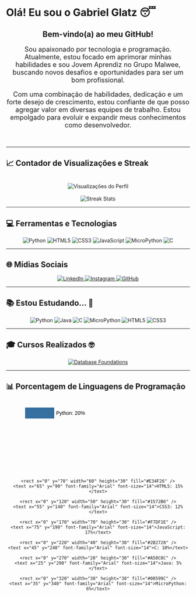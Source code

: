 # Olá! Eu sou o Gabriel Glatz 😴

<div align="center">
  <h2>Bem-vindo(a) ao meu GitHub!</h2>
  <p style="font-size: 18px; max-width: 800px;">
    Sou apaixonado por tecnologia e programação. Atualmente, estou focado em aprimorar minhas habilidades e sou Jovem Aprendiz no Grupo Malwee, buscando novos desafios e oportunidades para ser um bom profissional.
  </p>
  <p style="font-size: 18px; max-width: 800px;">
    Com uma combinação de habilidades, dedicação e um forte desejo de crescimento, estou confiante de que posso agregar valor em diversas equipes de trabalho. Estou empolgado para evoluir e expandir meus conhecimentos como desenvolvedor.
  </p>
  <br>

</div>

---

## 📈 Contador de Visualizações e Streak
<br>

<div align="center">
  <img src="https://komarev.com/ghpvc/?username=glatztp&color=ff0000&label=Visitantes&style=flat-square" alt="Visualizações do Perfil"/>
</div>
<br>

<div align="center">
  <img src="https://github-readme-streak-stats.herokuapp.com/?user=glatztp&theme=dark&hide_border=false" alt="Streak Stats"/>
</div>

---

## 💻 Ferramentas e Tecnologias

<p align="center">
  <img src="https://img.shields.io/badge/python-3670A0?style=for-the-badge&logo=python&logoColor=ffdd54" alt="Python" />
  <img src="https://img.shields.io/badge/HTML5-E34F26?style=for-the-badge&logo=html5&logoColor=white" alt="HTML5" />
  <img src="https://img.shields.io/badge/CSS3-1572B6?style=for-the-badge&logo=css3&logoColor=white" alt="CSS3" />
  <img src="https://img.shields.io/badge/javascript-%23323330.svg?style=for-the-badge&logo=javascript&logoColor=%23F7DF1E" alt="JavaScript" />
  <img src="https://img.shields.io/badge/MicroPython-2B2728?style=for-the-badge&logo=micropython&logoColor=white" alt="MicroPython" />
  <img src="https://img.shields.io/badge/C-00599C?style=for-the-badge&logo=c&logoColor=white" alt="C" />
</p>

---

## 🌐 Mídias Sociais

<p align="center">
  <a href="https://www.linkedin.com/in/gabriel-glatz/" target="_blank">
    <img src="https://img.shields.io/badge/LinkedIn-%230077B5.svg?logo=linkedin&logoColor=white" alt="LinkedIn" />
  </a>
  <a href="https://www.instagram.com/glatz.tp/" target="_blank">
    <img src="https://img.shields.io/badge/Instagram-%23E4405F.svg?logo=Instagram&logoColor=white" alt="Instagram" />
  </a>
  <a href="https://github.com/glatztp" target="_blank">
    <img src="https://img.shields.io/badge/GitHub-%23121011.svg?logo=github&logoColor=white" alt="GitHub" />
  </a>
</p>

---

## 📚 Estou Estudando... 🧩

<p align="center">
  <img src="https://img.shields.io/badge/-Python-%2335495e?style=flat-square&logo=python&logoColor=white" alt="Python" />
  <img src="https://img.shields.io/badge/-Java-%23ED8B00?style=flat-square&logo=openjdk&logoColor=white" alt="Java" />
  <img src="https://img.shields.io/badge/-C-%2300598D?style=flat-square&logo=c&logoColor=white" alt="C" />
  <img src="https://img.shields.io/badge/-MicroPython-%232B2728?style=flat-square&logo=micropython&logoColor=white" alt="MicroPython" />
  <img src="https://img.shields.io/badge/-HTML5-%23E34F26?style=flat-square&logo=html5&logoColor=white" alt="HTML5" />
  <img src="https://img.shields.io/badge/-CSS3-%231572B6?style=flat-square&logo=css3&logoColor=white" alt="CSS3" />
</p>

---

## 🎓 Cursos Realizados 🤓

<p align="center">
  <a href="https://education.oracle.com/database-foundations/">
    <img src="https://img.shields.io/badge/-Database%20Foundations%20-%23F80000?style=for-the-badge&logo=oracle&logoColor=white" alt="Database Foundations" />
  </a>
</p>

---

## 📊 Porcentagem de Linguagens de Programação

<div align="center">
  <svg width="400" height="200">
    <rect x="0" y="20" width="80" height="30" fill="#3670A0" />
    <text x="85" y="40" font-family="Arial" font-size="14">Python: 20%</text>
    
    <rect x="0" y="70" width="60" height="30" fill="#E34F26" />
    <text x="65" y="90" font-family="Arial" font-size="14">HTML5: 15%</text>
    
    <rect x="0" y="120" width="50" height="30" fill="#1572B6" />
    <text x="55" y="140" font-family="Arial" font-size="14">CSS3: 12%</text>
    
    <rect x="0" y="170" width="70" height="30" fill="#F7DF1E" />
    <text x="75" y="190" font-family="Arial" font-size="14">JavaScript: 17%</text>
    
    <rect x="0" y="220" width="40" height="30" fill="#2B2728" />
    <text x="45" y="240" font-family="Arial" font-size="14">C: 10%</text>
    
    <rect x="0" y="270" width="20" height="30" fill="#A50C0C" />
    <text x="25" y="290" font-family="Arial" font-size="14">Java: 5%</text>
    
    <rect x="0" y="320" width="30" height="30" fill="#00599C" />
    <text x="35" y="340" font-family="Arial" font-size="14">MicroPython: 6%</text>
  </svg>
</div>
